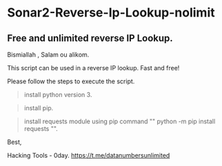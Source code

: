 # Sonar2-Reverse-Ip-Lookup-nolimit
## Free and unlimited reverse IP Lookup. 

Bismiallah , Salam ou alikom.

This script can be used in a reverse IP lookup. Fast and free! 

Please follow the steps to execute the script.

> install python version 3.

> install pip.

> install requests module using pip command "" python -m pip install requests "".

Best,

Hacking Tools - 0day. 
https://t.me/datanumbersunlimited
